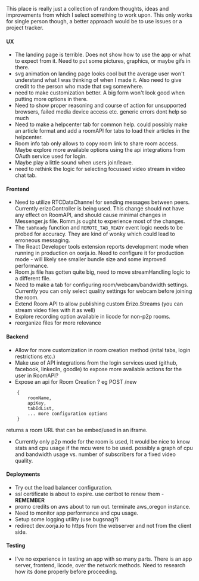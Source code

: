 This place is really just a collection of random thoughts, ideas and improvements from which I select something to work upon. This only works for single person though, a better approach would be to use issues or a project tracker.

#### UX
- The landing page is terrible. Does not show how to use the app or what to expect from it. Need to put some pictures, graphics, or maybe gifs in there.
- svg animation on landing page looks cool but the average user won't understand what I was thinking of when I made it. Also need to give credit to the person who made that svg somewhere.
- need to make customization better. A big form won't look good when putting more options in there.
- Need to show proper reasoning and course of action for unsupported browsers, failed media device access etc. generic errors dont help so much
- Need to make a helpcenter tab for common help. could possibly make an article format and add a roomAPI for tabs to load their articles in the helpcenter.
- Room info tab only allows to copy room link to share room access. Maybe explore more available options using the api integrations from OAuth service used for login.
- Maybe play a little sound when users join/leave.
- need to rethink the logic for selecting focussed video stream in video chat tab.

#### Frontend
- Need to utilize RTCDataChannel for sending messages between peers. Currently erizoController is being used. This change should not have any effect on RoomAPI, and should cause minimal changes in Messenger.js file. Romm.js ought to experience most of the changes.
- The `tabReady` function and `REMOTE_TAB_READY` event logic needs to be probed for accuracy. They are kind of wonky which could lead to erroneous messaging.
- The React Developer tools extension reports development mode when running in production on oorja.io. Need to configure it for production mode - will likely see smaller bundle size and some improved performance.
- Room.js file has gotten quite big, need to move streamHandling logic to a different file.
- Need to make a tab for configuring room/webcam/bandwidth settings. Currently you can only select quality settings for webcam before joining the room.
- Extend Room API to allow publishing custom Erizo.Streams (you can stream video files with it as well)
- Explore recording option available in licode for non-p2p rooms.
- reorganize files for more relevance


#### Backend
- Allow for more customization in room creation method (inital tabs, login restrictions etc.)
- Make use of API integrations from the login services used (github, facebook, linkedIn, goodle) to expose more available actions for the user in RoomAPI?
- Expose an api for Room Creation ?  eg POST /new
``` 
    {
        roomName,
        apiKey,
        tabIdList,
        ... more configuration options
    }
```

returns a room URL that can be embed/used in an iframe.

- Currently only p2p mode for the room is used, It would be nice to know stats and cpu usage if the mcu were to be used. possibly a graph of cpu and bandwidth usage vs. number of subscribers for a fixed video quality.



#### Deployments
- Try out the load balancer configuration.
- ssl certificate is about to expire. use certbot to renew them - **REMEMBER**
- promo credits on aws about to run out. terminate aws_oregon instance.
- Need to monitor app performance and cpu usage.
- Setup some logging utility (use bugsnag?)
- redirect dev.oorja.io to https from the webserver and not from the client side.


#### Testing
- I've no experience in testing an app with so many parts. There is an app server, frontend, licode, over the network methods. Need to research how its done properly before proceeding.
